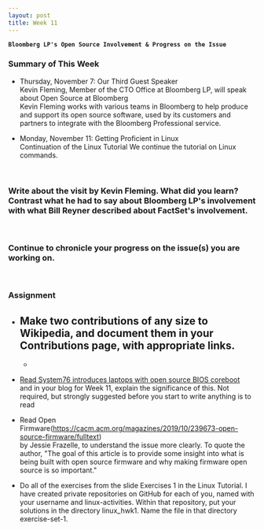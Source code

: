```yaml
---
layout: post
title: Week 11
---
```


**`Bloomberg LP's Open Source Involvement & Progress on the Issue`**

### Summary of This Week
- Thursday, November 7: Our Third Guest Speaker  
Kevin Fleming, Member of the CTO Office at Bloomberg LP, will speak about Open Source at Bloomberg  
Kevin Fleming works with various teams in Bloomberg to help produce and support its open source software, used by its customers and partners to integrate with the Bloomberg Professional service.  

- Monday, November 11: Getting Proficient in Linux  
Continuation of the Linux Tutorial
We continue the tutorial on Linux commands.

&nbsp;
&nbsp;

### Write about the visit by Kevin Fleming. What did you learn? Contrast what he had to say about Bloomberg LP's involvement with what Bill Reyner described about FactSet's involvement.

&nbsp;
&nbsp;

### Continue to chronicle your progress on the issue(s) you are working on.

&nbsp;
&nbsp;

### Assignment  
- Make two contributions of any size to Wikipedia, and document them in your Contributions page, with appropriate links.
  - 
  - 
  
- [Read System76 introduces laptops with open source BIOS coreboot](https://opensource.com/article/19/11/coreboot-system76-laptops?utm_campaign=intrel)  
and in your blog for Week 11, explain the significance of this. Not required, but strongly suggested before you start to write anything is to read  

- Read Open Firmware(https://cacm.acm.org/magazines/2019/10/239673-open-source-firmware/fulltext)  
by Jessie Frazelle, to understand the issue more clearly. To quote the author, "The goal of this article is to provide some insight into what is being built with open source firmware and why making firmware open source is so important."  

- Do all of the exercises from the slide Exercises 1 in the Linux Tutorial. I have created private repositories on GitHub for each of you, named with your username and linux-activities. Within that repository, put your solutions in the directory linux_hwk1. Name the file in that directory exercise-set-1.  
